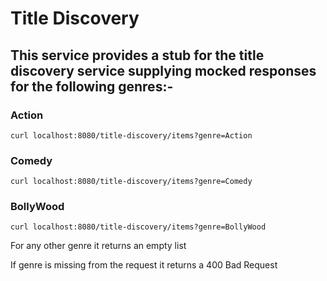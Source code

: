 # Title Discovery

## This service provides a stub for the title discovery service supplying mocked responses for the following genres:-

### Action 

`curl localhost:8080/title-discovery/items?genre=Action`

### Comedy 

`curl localhost:8080/title-discovery/items?genre=Comedy`

### BollyWood 

`curl localhost:8080/title-discovery/items?genre=BollyWood`

For any other genre it returns an empty list

If genre is missing from the request it returns a 400 Bad Request

